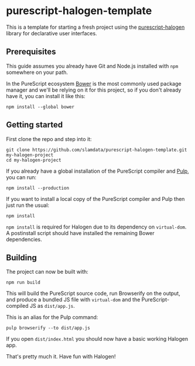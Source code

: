# purescript-halogen-template

This is a template for starting a fresh project using the [purescript-halogen](https://github.com/slamdata/purescript-halogen) library for declarative user interfaces.

## Prerequisites

This guide assumes you already have Git and Node.js installed with `npm` somewhere on your path.

In the PureScript ecosystem [Bower](http://bower.io/) is the most commonly used package manager and we'll be relying on it for this project, so if you don't already have it, you can install it like this:

``` shell
npm install --global bower
```

## Getting started

First clone the repo and step into it:

``` shell
git clone https://github.com/slamdata/purescript-halogen-template.git my-halogen-project
cd my-halogen-project
```

If you already have a global installation of the PureScript compiler and [Pulp](https://github.com/bodil/pulp), you can run:

``` shell
npm install --production
```

If you want to install a local copy of the PureScript compiler and Pulp then just run the usual:

``` shell
npm install
```

`npm install` is required for Halogen due to its dependency on `virtual-dom`. A postinstall script should have installed the remaining Bower dependencies.

## Building

The project can now be built with:

``` shell
npm run build
```

This will build the PureScript source code, run Browserify on the output, and produce a bundled JS file with `virtual-dom` and the PureScript-compiled JS as `dist/app.js`.

This is an alias for the Pulp command:

``` shell
pulp browserify --to dist/app.js
```

If you open `dist/index.html` you should now have a basic working Halogen app. 

That's pretty much it. Have fun with Halogen!
